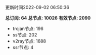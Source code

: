 更新时间2022-09-02 06:50:36

**总订阅: 64**
**总节点: 10026**
**有效节点: 2090**
- trojan节点: 196
- ss节点: 202
- v2ray节点: 1688
- ssr节点: 4
